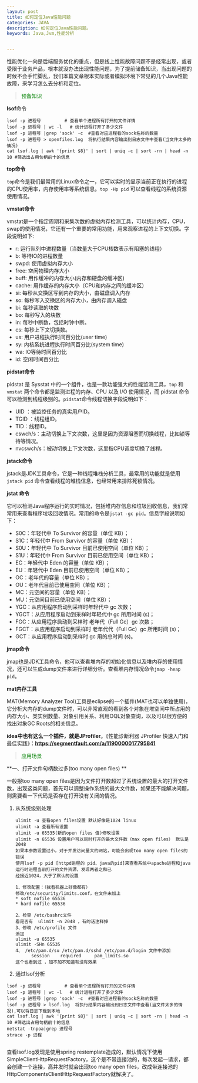 ```yaml
---
layout: post
title: 如何定位Java性能问题
categories: JAVA
description: 如何定位Java性能问题。
keywords: Java,Jvm,性能分析


---
```


性能优化一向是后端服务优化的重点，但是线上性能故障问题不是经常出现，或者受限于业务产品，根本就没办法出现性能问题，为了提前储备知识，当出现问题的时候不会手忙脚乱，我们本篇文章根本实际或者模拟环境下常见的几个Java性能故障，来学习怎么去分析和定位。

> <font color=#008000>预备知识</font>

**lsof**命令

```shell
lsof -p 进程号         # 查看单个进程所有打开的文件详情
lsof -p 进程号 | wc -l   # 统计进程打开了多少文件
lsof -p 进程号 |grep 'sock' -c  #查看对应进程看的sock名称的数量
lsof -p 进程号 > openfiles.log  将执行结果内容输出到日志文件中查看(当文件太多的情况)
cat lsof.log | awk '{print $8}' | sort | uniq -c | sort -rn | head -n 10 #筛选出占用句柄前十的信息
```

**top命令**

`top`命令是我们最常用的Linux命令之一，它可以实时的显示当前正在执行的进程的CPU使用率，内存使用率等系统信息。`top -Hp pid` 可以查看线程的系统资源使用情况。

**vmstat命令**

vmstat是一个指定周期和采集次数的虚拟内存检测工具，可以统计内存，CPU，swap的使用情况，它还有一个重要的常用功能，用来观察进程的上下文切换。字段说明如下:

- r: 运行队列中进程数量（当数量大于CPU核数表示有阻塞的线程）
- b: 等待IO的进程数量
- swpd: 使用虚拟内存大小
- free: 空闲物理内存大小
- buff: 用作缓冲的内存大小(内存和硬盘的缓冲区)
- cache: 用作缓存的内存大小（CPU和内存之间的缓冲区）
- si: 每秒从交换区写到内存的大小，由磁盘调入内存
- so: 每秒写入交换区的内存大小，由内存调入磁盘
- bi: 每秒读取的块数
- bo: 每秒写入的块数
- in: 每秒中断数，包括时钟中断。
- cs: 每秒上下文切换数。
- us: 用户进程执行时间百分比(user time)
- sy: 内核系统进程执行时间百分比(system time)
- wa: IO等待时间百分比
- id: 空闲时间百分比

**pidstat命令**

pidstat 是 Sysstat 中的一个组件，也是一款功能强大的性能监测工具，`top` 和 `vmstat` 两个命令都是监测进程的内存、CPU 以及 I/O 使用情况，而 pidstat 命令可以检测到线程级别的。`pidstat`命令线程切换字段说明如下：

- UID ：被监控任务的真实用户ID。
- TGID ：线程组ID。
- TID：线程ID。
- cswch/s：主动切换上下文次数，这里是因为资源阻塞而切换线程，比如锁等待等情况。
- nvcswch/s：被动切换上下文次数，这里指CPU调度切换了线程。

**jstack命令**

jstack是JDK工具命令，它是一种线程堆栈分析工具，最常用的功能就是使用 `jstack pid` 命令查看线程的堆栈信息，也经常用来排除死锁情况。

**jstat 命令**

它可以检测Java程序运行的实时情况，包括堆内存信息和垃圾回收信息，我们常常用来查看程序垃圾回收情况。常用的命令是`jstat -gc pid`。信息字段说明如下：

- S0C：年轻代中 To Survivor 的容量（单位 KB）；
- S1C：年轻代中 From Survivor 的容量（单位 KB）；
- S0U：年轻代中 To Survivor 目前已使用空间（单位 KB）；
- S1U：年轻代中 From Survivor 目前已使用空间（单位 KB）；
- EC：年轻代中 Eden 的容量（单位 KB）；
- EU：年轻代中 Eden 目前已使用空间（单位 KB）；
- OC：老年代的容量（单位 KB）；
- OU：老年代目前已使用空间（单位 KB）；
- MC：元空间的容量（单位 KB）；
- MU：元空间目前已使用空间（单位 KB）；
- YGC：从应用程序启动到采样时年轻代中 gc 次数；
- YGCT：从应用程序启动到采样时年轻代中 gc 所用时间 (s)；
- FGC：从应用程序启动到采样时 老年代（Full Gc）gc 次数；
- FGCT：从应用程序启动到采样时 老年代代（Full Gc）gc 所用时间 (s)；
- GCT：从应用程序启动到采样时 gc 用的总时间 (s)。

**jmap命令**

jmap也是JDK工具命令，他可以查看堆内存的初始化信息以及堆内存的使用情况，还可以生成dump文件来进行详细分析。查看堆内存情况命令`jmap -heap pid`。

**mat内存工具**

MAT(Memory Analyzer Tool)工具是eclipse的一个插件(MAT也可以单独使用)，它分析大内存的dump文件时，可以非常直观的看到各个对象在堆空间中所占用的内存大小、类实例数量、对象引用关系、利用OQL对象查询，以及可以很方便的找出对象GC Roots的相关信息。

**idea中也有这么一个插件，就是JProfiler**。《性能诊断利器 JProfiler 快速入门和最佳实践》：**https://segmentfault.com/a/1190000017795841**

> <font color=#008000>应用场景</font>

**一、打开文件句柄数过多(too many open files) **

一般报too many open files是因为文件打开数超过了系统设置的最大的打开文件数，出现这类问题，首先可以调整操作系统的最大文件数，如果还不能解决问题，则需要看一下代码是否存在打开没有关闭的情况。

1. 从系统级别处理

   ```
   ulimit -u 查看open files设置 默认好像是1024 linux
   ulimit -a 查看所有设置
   ulimit -u 65535(新的open files 值)修改设置
   ulimit -n 65536 设置用户可以同时打开的最大文件数（max open files） 默认是2048
   如果本参数设置过小，对于并发访问量大的网站，可能会出现too many open files的错误 
   使用lsof -p pid [httpd进程的 pid、java的pid]来查看系统中apache进程和java运行时进程当前打开的文件资源，发现两者之和已
   经接近1024，大于了默认的设置
   
   1、修改配置：（我看机器上好像都有）
   修改/etc/security/limits.conf，在文件末加上
   * soft nofile 65536
   * hard nofile 65536
   
   2、检查 /etc/bashrc文件
   看是否有  ulimit -n 2048 ，有的话注释掉
   3、修改 /etc/profile 文件
   添加
   ulimit -u 65535
   ulimit -SHn 65535
   4、 /etc/pam.d/su /etc/pam.d/sshd /etc/pam.d/login 文件中添加
         session    required     pam_limits.so
   这个也看到过 ，加不加不知道有没有效果
   ```

   

2. 通过lsof分析

```
lsof -p 进程号         # 查看单个进程所有打开的文件详情
lsof -p 进程号 | wc -l   # 统计进程打开了多少文件
lsof -p 进程号 |grep 'sock' -c  #查看对应进程看的sock名称的数量
lsof -p 进程号 > lsof.log  将执行结果内容输出到日志文件中查看(当文件太多的情况),可以将日志下载到本地
cat lsof.log | awk '{print $8}' | sort | uniq -c | sort -rn | head -n 10 #筛选出占用句柄前十的信息
netstat -tnpoa|grep 进程号
strace -p 进程


```

查看lsof.log发现是使用spring restemplate造成的，默认情况下使用SimpleClientHttpRequestFactory，这个是不带连接池的，每次发起一请求，都会创建一个连接，高并发时就会出现too many open files，改成带连接池的HttpComponentsClientHttpRequestFactory就解决了。





